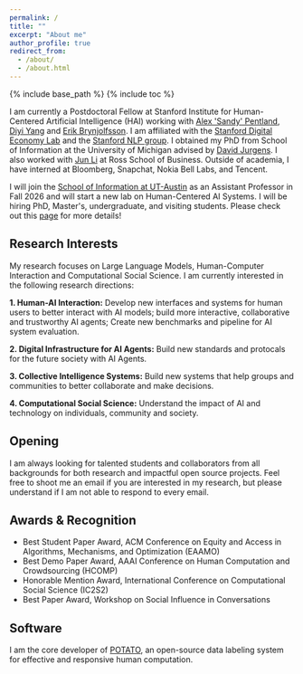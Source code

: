 ```yaml
---
permalink: /
title: ""
excerpt: "About me"
author_profile: true
redirect_from: 
  - /about/
  - /about.html
---
```


{% include base_path %}
{% include toc %}

I am currently a Postdoctoral Fellow at Stanford Institute for Human-Centered Artificial Intelligence (HAI) working with [Alex 'Sandy' Pentland](https://www.media.mit.edu/people/sandy/overview/), [Diyi Yang](https://cs.stanford.edu/~diyiy/) and [Erik Brynjolfsson](https://www.brynjolfsson.com). I am affiliated with the [Stanford Digital Economy Lab](https://digitaleconomy.stanford.edu) and the [Stanford NLP group](https://nlp.stanford.edu). I obtained my PhD from School of Information at the University of Michigan advised by [David Jurgens](http://jurgens.people.si.umich.edu/). I also worked with [Jun Li](https://michiganross.umich.edu/faculty-research/faculty/jun-li) at Ross School of Business. 
Outside of academia, I have interned at Bloomberg, Snapchat, Nokia Bell Labs, and Tencent.

I will join the [School of Information at UT-Austin](https://ischool.utexas.edu) as an Assistant Professor in Fall 2026 and will start a new lab on Human-Centered AI Systems. I will be hiring PhD, Master's, undergraduate, and visiting students. Please check out this [page](https://jiaxin-pei.github.io/working-with-me/) for more details! 


## Research Interests
My research focuses on Large Language Models, Human-Computer Interaction and Computational Social Science. I am currently interested in the following research directions:

**1. Human-AI Interaction:** Develop new interfaces and systems for human users to better interact with AI models; build more interactive, collaborative and trustworthy AI agents; Create new benchmarks and pipeline for AI system evaluation.

**2. Digital Infrastructure for AI Agents:** Build new standards and protocals for the future society with AI Agents. 

**3. Collective Intelligence Systems:** Build new systems that help groups and communities to better collaborate and make decisions. 

**4. Computational Social Science:** Understand the impact of AI and technology on individuals, community and society. 


## Opening 
I am always looking for talented students and collaborators from all backgrounds for both research and impactful open source projects. Feel free to shoot me an email if you are interested in my research, but please understand if I am not able to respond to every email.


## Awards & Recognition

* Best Student Paper Award, ACM Conference on Equity and Access in Algorithms, Mechanisms, and Optimization (EAAMO)
* Best Demo Paper Award, AAAI Conference on Human Computation and Crowdsourcing (HCOMP)
* Honorable Mention Award, International Conference on Computational Social Science (IC2S2)
* Best Paper Award, Workshop on Social Influence in Conversations

## Software

I am the core developer of [POTATO](https://github.com/davidjurgens/potato), an open-source data labeling system for effective and responsive human computation.

<!-- * 2 papers accepted to NAACL and 2 papers accepted to CHI! A great start to 2025! -->
<!-- * [POTATO](https://github.com/davidjurgens/potato) won the Best Demo Paper Award at HCOMP 2024! -->
<!-- * [POTATO](https://github.com/davidjurgens/potato), our open-source annotation system reached 40K downloads! Try it out if you need data labeling! -->
<!-- * Our [paper](https://papers.ssrn.com/sol3/papers.cfm?abstract_id=4603146) on how Canvas transforms sequential grading bias into initial disparities won the Best Student Paper Award at [the ACM Conference on Equity and Access in Algorithms, Mechanisms, and Optimization (EAAMO 2023)](https://conference2023.eaamo.org/awards/) -->
<!-- * Two papers accepted to EMNLP 2023! -->
<!-- * Our paper on [modeling information change in science communication](https://arxiv.org/abs/2210.13001) won an Honorable Mention Award at [the International Conference on Computational Social Science (IC2S2 2023)](https://ic2s2-2023.org/awards) -->
